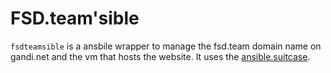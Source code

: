 # FSD.team'sible

`fsdteamsible` is a ansbile wrapper to manage the fsd.team domain
name on gandi.net and the vm that hosts the website. It uses the
[ansible.suitcase](https://github.com/epfl-si/ansible.suitcase).
